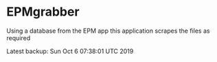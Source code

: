 # EPMgrabber
Using a database from the EPM app this application scrapes the files as required


Latest backup: Sun Oct 6 07:38:01 UTC 2019

